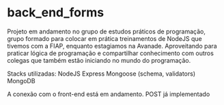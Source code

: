 # back_end_forms
Projeto em andamento no grupo de estudos práticos de programação, grupo formado para colocar em prática treinamentos de NodeJS que tivemos com a FIAP, enquanto estagiamos na Avanade. 
Aproveitando para praticar lógica de programação e compartilhar conhecimento com outros colegas que também estão iniciando no mundo do programação.

Stacks utilizadas:
NodeJS
Express
Mongoose (schema, validators)
MongoDB

A conexão com o front-end está em andamento.
POST já implementado
